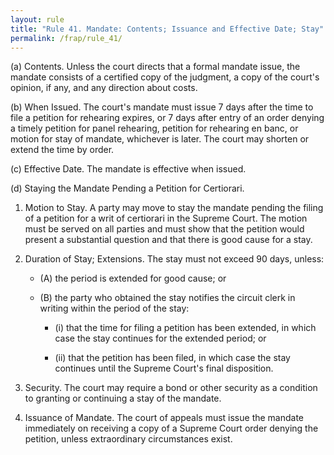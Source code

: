 ```yaml
---
layout: rule
title: "Rule 41. Mandate: Contents; Issuance and Effective Date; Stay"
permalink: /frap/rule_41/
---
```


(a) Contents. Unless the court directs that a formal mandate issue, the mandate consists of a certified copy of the judgment, a copy of the court's opinion, if any, and any direction about costs.


(b) When Issued. The court's mandate must issue 7 days after the time to file a petition for rehearing expires, or 7 days after entry of an order denying a timely petition for panel rehearing, petition for rehearing en banc, or motion for stay of mandate, whichever is later. The court may shorten or extend the time by order.


(c) Effective Date. The mandate is effective when issued.


(d) Staying the Mandate Pending a Petition for Certiorari.


1. Motion to Stay. A party may move to stay the mandate pending the filing of a petition for a writ of certiorari in the Supreme Court. The motion must be served on all parties and must show that the petition would present a substantial question and that there is good cause for a stay.


2. Duration of Stay; Extensions. The stay must not exceed 90 days, unless:


    - (A) the period is extended for good cause; or


    - (B) the party who obtained the stay notifies the circuit clerk in writing within the period of the stay:


        - (i) that the time for filing a petition has been extended, in which case the stay continues for the extended period; or


        - (ii) that the petition has been filed, in which case the stay continues until the Supreme Court's final disposition.


3. Security. The court may require a bond or other security as a condition to granting or continuing a stay of the mandate.


4. Issuance of Mandate. The court of appeals must issue the mandate immediately on receiving a copy of a Supreme Court order denying the petition, unless extraordinary circumstances exist.
